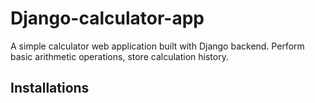 # Django-calculator-app
A simple calculator web application built with Django backend. Perform basic arithmetic operations, store calculation history.
## Installations 
